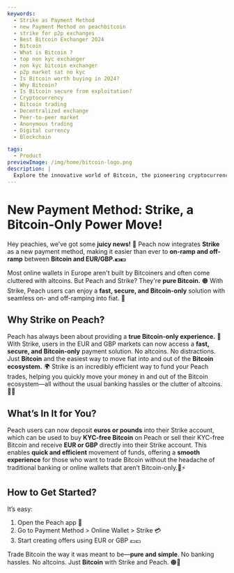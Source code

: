 ```yaml
---
keywords:
  - Strike as Payment Method
  - new Payment Method on peachbitcoin
  - strike for p2p exchanges
  - Best Bitcoin Exchanger 2024
  - Bitcoin
  - What is Bitcoin ?
  - top non kyc exchanger
  - non kyc bitcoin exchanger
  - p2p market sat no kyc
  - Is Bitcoin worth buying in 2024?
  - Why Bitcoin?
  - Is Bitcoin secure from exploitation?
  - Cryptocurrency
  - Bitcoin trading
  - Decentralized exchange
  - Peer-to-peer market
  - Anonymous trading
  - Digital currency
  - Blockchain

tags:
  - Product
previewImage: /img/home/bitcoin-logo.png
description: |
  Explore the innovative world of Bitcoin, the pioneering cryptocurrency that enables secure, decentralized transactions across a global network. Learn about the top non-KYC Bitcoin exchanges, peer-to-peer trading markets, and the benefits of anonymous Bitcoin transactions. Discover why Bitcoin remains a valuable investment in 2024 and how it maintains security against exploitation.
---
```


# New Payment Method: Strike, a Bitcoin-Only Power Move!

Hey peachies, we’ve got some **juicy news!** 🍑 Peach now integrates **Strike** as a new payment method, making it easier than ever to **on-ramp and off-ramp** between **Bitcoin and EUR/GBP.💶💷**

Most online wallets in Europe aren't built by Bitcoiners and often come cluttered with altcoins. But Peach and Strike? They're **pure Bitcoin.** 🟠 With Strike, Peach users can enjoy a **fast, secure, and Bitcoin-only** solution with seamless on- and off-ramping into fiat. 💸

## Why Strike on Peach?

Peach has always been about providing a **true Bitcoin-only experience.** 🧡 With Strike, users in the EUR and GBP markets can now access a **fast, secure, and Bitcoin-only** payment solution. No altcoins. No distractions. Just **Bitcoin** and the easiest way to move fiat into and out of the **Bitcoin ecosystem.** 🌍
Strike is an incredibly efficient way to fund your Peach trades, helping you quickly move your money in and out of the Bitcoin ecosystem—all without the usual banking hassles or the clutter of altcoins. 🏦🚫

## What’s In It for You?

Peach users can now deposit **euros or pounds** into their Strike account, which can be used to buy **KYC-free Bitcoin** on Peach or sell their KYC-free Bitcoin and receive **EUR or GBP** directly into their Strike account. This enables **quick and efficient** movement of funds, offering a **smooth experience** for those who want to trade Bitcoin without the headache of traditional banking or online wallets that aren’t Bitcoin-only.💱⚡

## How to Get Started?


It’s easy:

1) Open the Peach app 📱
2) Go to Payment Method > Online Wallet > Strike 💳
3) Start creating offers using EUR or GBP 💶💷

Trade Bitcoin the way it was meant to be—**pure and simple**. No banking hassles. No altcoins. Just **Bitcoin** with Strike and Peach. 🟠🚀


